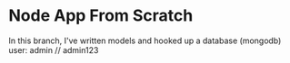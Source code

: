 # Node App From Scratch

In this branch, I've written models and hooked up a database (mongodb)
user: admin // admin123
